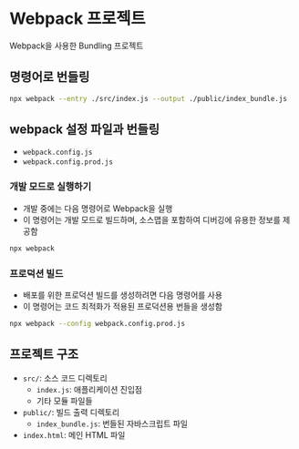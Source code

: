 # Webpack 프로젝트

Webpack을 사용한 Bundling 프로젝트



## 명령어로 번들링

```bash
npx webpack --entry ./src/index.js --output ./public/index_bundle.js
```

## webpack 설정 파일과 번들링

- `webpack.config.js`
- `webpack.config.prod.js`

### 개발 모드로 실행하기

- 개발 중에는 다음 명령어로 Webpack을 실행
- 이 명령어는 개발 모드로 빌드하며, 소스맵을 포함하여 디버깅에 유용한 정보를 제공함

```bash
npx webpack
```

### 프로덕션 빌드

- 배포를 위한 프로덕션 빌드를 생성하려면 다음 명령어를 사용
- 이 명령어는 코드 최적화가 적용된 프로덕션용 번들을 생성함

```bash
npx webpack --config webpack.config.prod.js
```

## 프로젝트 구조

- `src/`: 소스 코드 디렉토리
  - `index.js`: 애플리케이션 진입점
  - 기타 모듈 파일들
- `public/`: 빌드 출력 디렉토리
  - `index_bundle.js`: 번들된 자바스크립트 파일
- `index.html`: 메인 HTML 파일
